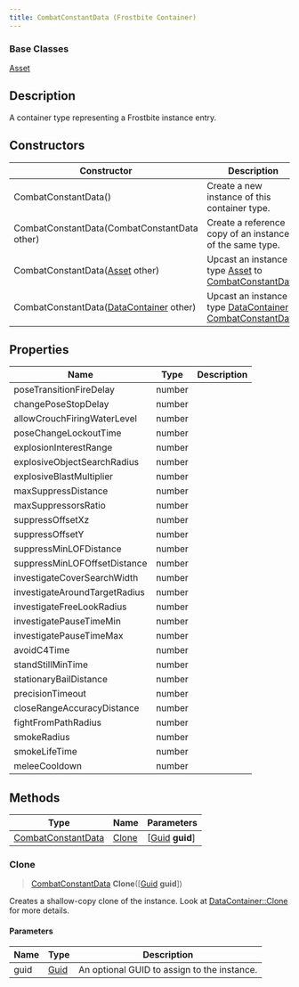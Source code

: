 ```yaml
---
title: CombatConstantData (Frostbite Container)
---
```

### Base Classes

[Asset](Asset)

## Description

A container type representing a Frostbite instance entry.

## Constructors

| Constructor                                                                   | Description                                                                                                                 |
| ----------------------------------------------------------------------------- | --------------------------------------------------------------------------------------------------------------------------- |
| CombatConstantData()                                                          | Create a new instance of this container type.                                                                               |
| CombatConstantData(CombatConstantData other)                                  | Create a reference copy of an instance of the same type.                                                                    |
| CombatConstantData([Asset](Asset) other)                                      | Upcast an instance of type [Asset](Asset) to [CombatConstantData](CombatConstantData).                                      |
| CombatConstantData([DataContainer](/vext/ref/cls/shr/datacontainer) other) | Upcast an instance of type [DataContainer](/vext/ref/cls/shr/datacontainer) to [CombatConstantData](CombatConstantData). |

## Properties

| Name                          | Type   | Description |
| ----------------------------- | ------ | ----------- |
| poseTransitionFireDelay       | number |             |
| changePoseStopDelay           | number |             |
| allowCrouchFiringWaterLevel   | number |             |
| poseChangeLockoutTime         | number |             |
| explosionInterestRange        | number |             |
| explosiveObjectSearchRadius   | number |             |
| explosiveBlastMultiplier      | number |             |
| maxSuppressDistance           | number |             |
| maxSuppressorsRatio           | number |             |
| suppressOffsetXz              | number |             |
| suppressOffsetY               | number |             |
| suppressMinLOFDistance        | number |             |
| suppressMinLOFOffsetDistance  | number |             |
| investigateCoverSearchWidth   | number |             |
| investigateAroundTargetRadius | number |             |
| investigateFreeLookRadius     | number |             |
| investigatePauseTimeMin       | number |             |
| investigatePauseTimeMax       | number |             |
| avoidC4Time                   | number |             |
| standStillMinTime             | number |             |
| stationaryBailDistance        | number |             |
| precisionTimeout              | number |             |
| closeRangeAccuracyDistance    | number |             |
| fightFromPathRadius           | number |             |
| smokeRadius                   | number |             |
| smokeLifeTime                 | number |             |
| meleeCooldown                 | number |             |

## Methods

| Type                                     | Name            | Parameters                                     |
| ---------------------------------------- | --------------- | ---------------------------------------------- |
| [CombatConstantData](CombatConstantData) | [Clone](#clone) | \[[Guid](/vext/ref/cls/shr/guid) **guid**\] |

### Clone

> [CombatConstantData](CombatConstantData) **Clone**(\[[Guid](/vext/ref/cls/shr/guid) **guid**\])

Creates a shallow-copy clone of the instance. Look at [DataContainer::Clone](/vext/ref/cls/shr/datacontainer#clone) for more details.

#### Parameters

| Name | Type         | Description                                 |
| ---- | ------------ | ------------------------------------------- |
| guid | [Guid](Guid) | An optional GUID to assign to the instance. |
